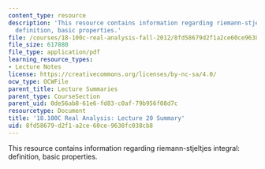 ```yaml
---
content_type: resource
description: 'This resource contains information regarding riemann-stjeltjes integral:
  definition, basic properties.'
file: /courses/18-100c-real-analysis-fall-2012/8fd58679d2f1a2ce60ce9638fc038cb8_MIT18_100CF12_l20sum.pdf
file_size: 617880
file_type: application/pdf
learning_resource_types:
- Lecture Notes
license: https://creativecommons.org/licenses/by-nc-sa/4.0/
ocw_type: OCWFile
parent_title: Lecture Summaries
parent_type: CourseSection
parent_uid: 0de56ab8-61e6-fd83-c0af-79b956f08d7c
resourcetype: Document
title: '18.100C Real Analysis: Lecture 20 Summary'
uid: 8fd58679-d2f1-a2ce-60ce-9638fc038cb8
---
```

This resource contains information regarding riemann-stjeltjes integral: definition, basic properties.
